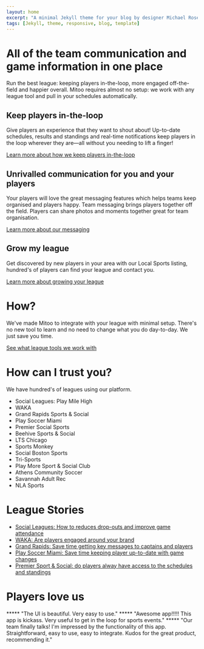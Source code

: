 ```yaml
---
layout: home
excerpt: "A minimal Jekyll theme for your blog by designer Michael Rose."
tags: [Jekyll, theme, responsive, blog, template]
---
```



<h1>All of the team communication and game information in one place</h1>

<p>Run the best league: keeping players in-the-loop, more engaged off-the-field and happier overall. Mitoo requires almost no setup: we work with any league tool and pull in your schedules automatically.</p>


## Keep players in-the-loop
Give players an experience that they want to shout about! Up-to-date schedules, results and standings and real-time notifications keep players in the loop wherever they are—all without you needing to lift a finger!

<a href="autopilot.html">Learn more about how we keep players in-the-loop</a>


## Unrivalled communication for you and your players
Your players will love the great messaging features which helps teams keep organised and players happy. Team messaging brings players together off the field. Players can share photos and moments together  great for team organisation.

<a href="messaging.html">Learn more about our messaging</a>

## Grow my league
Get discovered by new players in your area with our Local Sports listing, hundred's of players can find your league and contact you.

<a href="local-sports-listing.html">Learn more about growing your league</a>



# How?

We've made Mitoo to integrate with your league with minimal setup. There's no new tool to learn and no need to change what you do day-to-day. We just save you time.

[See what league tools we work with](/leagues/how-it-works)


# How can I trust you?

We have hundred's of leagues using our platform.

* Social Leagues: Play Mile High
* WAKA
* Grand Rapids Sports & Social
* Play Soccer Miami
* Premier Social Sports
* Beehive Sports & Social
* LTS Chicago
* Sports Monkey
* Social Boston Sports
* Tri-Sports
* Play More Sport & Social Club
* Athens Community Soccer
* Savannah Adult Rec
* NLA Sports


# League Stories

* [Social Leagues: How to reduces drop-outs and improve game attendance](/leagues/stories/game-attendance.html)
* [WAKA: Are players engaged around your brand](/leagues/stories/brand-engagement.html)
* [Grand Rapids: Save time getting key messages to captains and players](/leagues/stories/save-time-messaging.html)
* [Play Soccer Miami: Save time keeping player up-to-date with game changes](/leagues/stories/save-time-game-updates.html)
* [Premier Sport & Social: do players alway have access to the schedules and standings](/leagues/stories/access-schedules.html)


# Players love us

***** "The UI is beautiful. Very easy to use."
***** "Awesome app!!!!! This app is kickass. Very useful to get in the loop for sports events."
***** "Our team finally talks! I'm impressed by the functionality of this app. Straightforward, easy to use, easy to integrate. Kudos for the great product, recommending it."